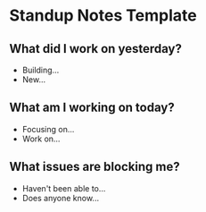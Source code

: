 # Standup Notes Template
## What did I work on yesterday?
- Building...
- New...
## What am I working on today?
- Focusing on...
- Work on...
## What issues are blocking me?
- Haven't been able to...
- Does anyone know...